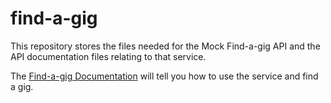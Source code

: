 # find-a-gig
This repository stores the files needed for the Mock Find-a-gig API and the API documentation files relating to that service.

The [Find-a-gig Documentation](overview.md) will tell you how to use the service and find a gig.
